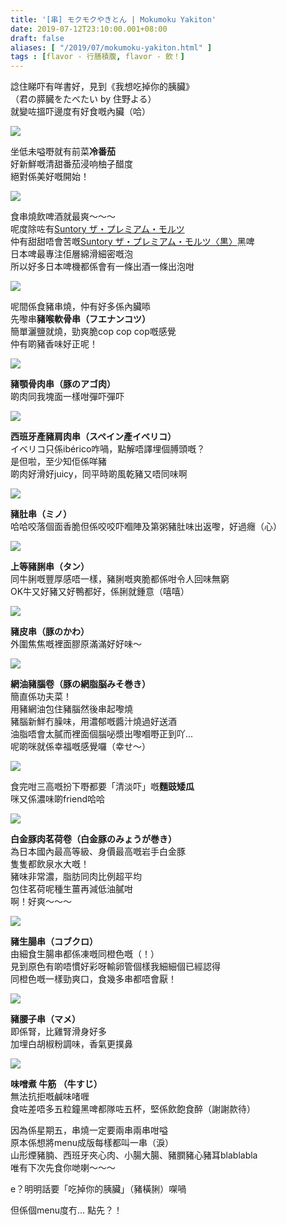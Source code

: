 ```yaml
---
title: '[串] モクモクやきとん | Mokumoku Yakiton'
date: 2019-07-12T23:10:00.001+08:00
draft: false
aliases: [ "/2019/07/mokumoku-yakiton.html" ]
tags : [flavor - 行膳積腹, flavor - 飲！]
---
```


諗住睇吓有咩書好，見到《我想吃掉你的胰臟》  
（君の膵臓をたべたい by 住野よる）  
就變咗搵吓邊度有好食嘅內臟（哈）

![](/images/mokumokuyakiton1.jpg)

坐低未嗌嘢就有前菜**冷番茄**  
好新鮮嘅清甜番茄浸响柚子醋度  
絕對係美好嘅開始！

![](/images/mokumokuyakiton2.jpg)

食串燒飲啤酒就最爽～～～  
呢度除咗有[Suntory ザ・プレミアム・モルツ](https://hidie.net/suntorypremium/)  
仲有甜甜唔會苦嘅[Suntory ザ・プレミアム・モルツ〈黒〉](https://hidie.net/suntoryblack/)黑啤  
日本啤最專注佢層綿滑細密嘅泡  
所以好多日本啤機都係會有一條出酒一條出泡咁

![](/images/mokumokuyakiton3.jpg)

呢間係食豬串燒，仲有好多係內臟㖭  
先嚟串**豬喉軟骨串（フエナンコツ）**  
簡單灑鹽就燒，勁爽脆cop cop cop嘅感覺  
仲有啲豬香味好正呢！

![](/images/mokumokuyakiton4.jpg)

**豬顎骨肉串（豚のアゴ肉）**  
啲肉同我塊面一樣咁彈吓彈吓

![](/images/mokumokuyakiton5.jpg)

**西班牙產豬肩肉串（スペイン產イベリコ）**  
イベリコ只係ibérico咋喎，點解唔譯埋個膊頭嘅？  
是但啦，至少知佢係咩豬  
啲肉好滑好juicy，同平時啲風乾豬又唔同味啊

![](/images/mokumokuyakiton6.jpg)

**豬肚串（ミノ）**  
哈哈咬落個面香脆但係咬咬吓嗰陣及第粥豬肚味出返嚟，好過癮（心）

![](/images/mokumokuyakiton7.jpg)

**上等豬脷串（タン）**  
同牛脷嘅豐厚感唔一樣，豬脷嘅爽脆都係咁令人回味無窮  
OK牛又好豬又好鴨都好，係脷就鍾意（嘻嘻）

![](/images/mokumokuyakiton8.jpg)

**豬皮串（豚のかわ）**  
外圍焦焦嘅裡面膠原滿滿好好味～

![](/images/mokumokuyakiton9.jpg)

**網油豬腦卷（豚の網脂脳みそ巻き）**  
簡直係功夫菜！  
用豬網油包住豬腦然後串起嚟燒  
豬腦新鮮冇臊味，用濃郁嘅醬汁燒過好送酒  
油脂唔會太膩而裡面個腦咇漿出嚟嗰嘢正到吖...  
呢啲咪就係幸福嘅感覺囉（幸せ～）

![](/images/mokumokuyakiton10.jpg)

食完咁三高嘅扮下嘢都要「清淡吓」嘅**麵豉矮瓜**  
咪又係濃味啲friend哈哈

![](/images/mokumokuyakiton11.jpg)

**白金豚肉茗荷卷（白金豚のみょうが巻き）**  
為日本國內最高等級、身價最高嘅岩手白金豚  
隻隻都飲泉水大嘅！  
豬味非常濃，脂肪同肉比例超平均  
包住茗荷呢種生薑再減低油膩咁  
啊！好爽～～～

![](/images/mokumokuyakiton12.jpg)

**豬生腸串（コブクロ）**  
由細食生腸串都係凍嘅同橙色嘅（！）  
見到原色有啲唔慣好彩呀輸卵管個樣我細細個已經認得  
同橙色嘅一樣勁爽口，食幾多串都唔會厭！

![](/images/mokumokuyakiton13.jpg)

**豬腰子串（マメ）**  
即係腎，比雞腎滑身好多  
加埋白胡椒粉調味，香氣更撲鼻

![](/images/mokumokuyakiton14.jpg)

**味噌煮 牛筋 （牛すじ）**  
無法抗拒嘅鹹味啫喱  
食咗差唔多五粒鐘黑啤都隊咗五杯，堅係飲飽食醉（謝謝款待）

  

  

因為係星期五，串燒一定要兩串兩串咁嗌  
原本係想將menu成版每樣都叫一串（淚）  
山形煙豬腩、西班牙夾心肉、小腸大腸、豬膶豬心豬耳blablabla  
唯有下次先食你哋喇～～～

  

e？明明話要「吃掉你的胰臟」（豬橫脷）㗎喎

但係個menu度冇... 點先？！
